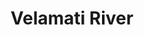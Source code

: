 ---
title: "Velamati River"
title_bn: "ভেলামতি নদী"
description: "This river ousted between Damair and Joydebpur of Chiribandar (Dinajpur) that falls into Atrai river near Krishnapur."
---